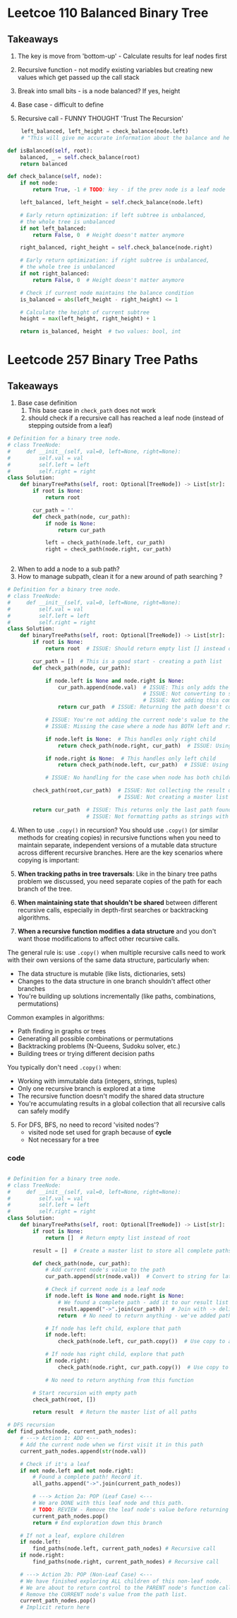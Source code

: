 # Leetcoe 110 Balanced Binary Tree

## Takeaways

1. The key is move from 'bottom-up' - Calculate results for leaf nodes first
2. Recursive function - not modify existing variables but creating new values which get passed up the call stack
3. Break into small bits - is a node balanced? If yes, height
4. Base case - difficult to define
5. Recursive call - FUNNY THOUGHT 'Trust The Recursion'

   ```python
    left_balanced, left_height = check_balance(node.left)
    # "This will give me accurate information about the balance and height of the left subtree." Don't worry about how it does this—just trust that it will, because you're defining the function to do exactly that.
   ```

```python
def isBalanced(self, root):
    balanced, _ = self.check_balance(root)
    return balanced

def check_balance(self, node):
    if not node:
        return True, -1 # TODO: key - if the prev node is a leaf node

    left_balanced, left_height = self.check_balance(node.left)

    # Early return optimization: if left subtree is unbalanced,
    # the whole tree is unbalanced
    if not left_balanced:
        return False, 0  # Height doesn't matter anymore

    right_balanced, right_height = self.check_balance(node.right)

    # Early return optimization: if right subtree is unbalanced,
    # the whole tree is unbalanced
    if not right_balanced:
        return False, 0  # Height doesn't matter anymore

    # Check if current node maintains the balance condition
    is_balanced = abs(left_height - right_height) <= 1

    # Calculate the height of current subtree
    height = max(left_height, right_height) + 1

    return is_balanced, height  # two values: bool, int
```

# Leetcode 257 Binary Tree Paths

## Takeaways

1. Base case definition
   1. This base case in `check_path` does not work
   2. should check if a recursive call has reached a leaf node (instead of stepping outside from a leaf)

```python
# Definition for a binary tree node.
# class TreeNode:
#     def __init__(self, val=0, left=None, right=None):
#         self.val = val
#         self.left = left
#         self.right = right
class Solution:
    def binaryTreePaths(self, root: Optional[TreeNode]) -> List[str]:
        if root is None:
            return root

        cur_path = ''
        def check_path(node, cur_path):
            if node is None:
                return cur_path

            left = check_path(node.left, cur_path)
            right = check_path(node.right, cur_path)



```

2. When to add a node to a sub path?
3. How to manage subpath, clean it for a new around of path searching ?

```python
# Definition for a binary tree node.
# class TreeNode:
#     def __init__(self, val=0, left=None, right=None):
#         self.val = val
#         self.left = left
#         self.right = right
class Solution:
    def binaryTreePaths(self, root: Optional[TreeNode]) -> List[str]:
        if root is None:
            return root  # ISSUE: Should return empty list [] instead of root

        cur_path = []  # This is a good start - creating a path list
        def check_path(node, cur_path):

            if node.left is None and node.right is None:
                cur_path.append(node.val)  # ISSUE: This only adds the leaf node value
                                           # ISSUE: Not converting to string for joining later
                                           # ISSUE: Not adding this complete path to any result collection
                return cur_path  # ISSUE: Returning the path doesn't collect it anywhere

            # ISSUE: You're not adding the current node's value to the path before recursing
            # ISSUE: Missing the case where a node has BOTH left and right children

            if node.left is None:  # This handles only right child
                return check_path(node.right, cur_path)  # ISSUE: Using same cur_path object for all paths

            if node.right is None:  # This handles only left child
                return check_path(node.left, cur_path)  # ISSUE: Using same cur_path object for all paths

            # ISSUE: No handling for the case when node has both children

        check_path(root,cur_path)  # ISSUE: Not collecting the result of this call
                                   # ISSUE: Not creating a master list to collect all paths

        return cur_path  # ISSUE: This returns only the last path found, not all paths
                         # ISSUE: Not formatting paths as strings with "->" separator

```

4. When to use `.copy()` in recursion?
   You should use `.copy()` (or similar methods for creating copies) in recursive functions when you need to maintain separate, independent versions of a mutable data structure across different recursive branches. Here are the key scenarios where copying is important:

1. **When tracking paths in tree traversals**: Like in the binary tree paths problem we discussed, you need separate copies of the path for each branch of the tree.

1. **When maintaining state that shouldn't be shared** between different recursive calls, especially in depth-first searches or backtracking algorithms.

1. **When a recursive function modifies a data structure** and you don't want those modifications to affect other recursive calls.

The general rule is: use `.copy()` when multiple recursive calls need to work with their own versions of the same data structure, particularly when:

- The data structure is mutable (like lists, dictionaries, sets)
- Changes to the data structure in one branch shouldn't affect other branches
- You're building up solutions incrementally (like paths, combinations, permutations)

Common examples in algorithms:

- Path finding in graphs or trees
- Generating all possible combinations or permutations
- Backtracking problems (N-Queens, Sudoku solver, etc.)
- Building trees or trying different decision paths

You typically don't need `.copy()` when:

- Working with immutable data (integers, strings, tuples)
- Only one recursive branch is explored at a time
- The recursive function doesn't modify the shared data structure
- You're accumulating results in a global collection that all recursive calls can safely modify

5. For DFS, BFS, no need to record 'visited nodes'?
   - visited node set used for graph because of **cycle**
   - Not necessary for a tree

### code

```python

# Definition for a binary tree node.
# class TreeNode:
#     def __init__(self, val=0, left=None, right=None):
#         self.val = val
#         self.left = left
#         self.right = right
class Solution:
    def binaryTreePaths(self, root: Optional[TreeNode]) -> List[str]:
        if root is None:
            return []  # Return empty list instead of root

        result = []  # Create a master list to store all complete paths

        def check_path(node, cur_path):
            # Add current node's value to the path
            cur_path.append(str(node.val))  # Convert to string for later joining

            # Check if current node is a leaf node
            if node.left is None and node.right is None:
                # We found a complete path - add it to our result list
                result.append("->".join(cur_path))  # Join with -> delimiter
                return  # No need to return anything - we've added path to result

            # If node has left child, explore that path
            if node.left:
                check_path(node.left, cur_path.copy())  # Use copy to avoid modifying the same list

            # If node has right child, explore that path
            if node.right:
                check_path(node.right, cur_path.copy())  # Use copy to avoid modifying the same list

            # No need to return anything from this function

        # Start recursion with empty path
        check_path(root, [])

        return result  # Return the master list of all paths
```

```python
# DFS recursion
def find_paths(node, current_path_nodes):
    # ---> Action 1: ADD <---
    # Add the current node when we first visit it in this path
    current_path_nodes.append(str(node.val))

    # Check if it's a leaf
    if not node.left and not node.right:
        # Found a complete path! Record it.
        all_paths.append("->".join(current_path_nodes))

        # ---> Action 2a: POP (Leaf Case) <---
        # We are DONE with this leaf node and this path.
        # TODO: REVIEW - Remove the leaf node's value before returning up the call stack.
        current_path_nodes.pop()
        return # End exploration down this branch

    # If not a leaf, explore children
    if node.left:
        find_paths(node.left, current_path_nodes) # Recursive call
    if node.right:
        find_paths(node.right, current_path_nodes) # Recursive call

    # ---> Action 2b: POP (Non-Leaf Case) <---
    # We have finished exploring ALL children of this non-leaf node.
    # We are about to return control to the PARENT node's function call.
    # Remove the CURRENT node's value from the path list.
    current_path_nodes.pop()
    # Implicit return here
```

